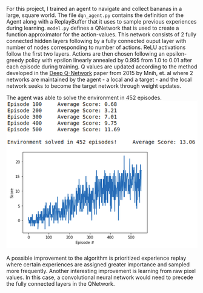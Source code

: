For this project, I trained an agent to navigate and collect bananas in a large, square world. The file `dqn_agent.py` contains the definition of the Agent along with a ReplayBuffer that it uses to sample previous experiences during learning. `model.py` defines a QNetwork that is used to create a function approximator for the action-values. This network consists of 2 fully connected hidden layers following by a fully connected ouput layer with number of nodes corresponding to number of actions. ReLU activations follow the first two layers. Actions are then chosen following an epsilon-greedy policy with epsilon linearly annealed by 0.995 from 1.0 to 0.01 after each episode during training. Q values are updated according to the method developed in the [Deep Q-Network](https://storage.googleapis.com/deepmind-media/dqn/DQNNaturePaper.pdf) paper from 2015 by Mnih, et. al where 2 networks are maintained by the agent - a local and a target - and the local network seeks to become the target network through weight updates.

The agent was able to solve the environment in 452 episodes.
![A plot of the agent learning](plot.png)

A possible improvement to the algorithm is prioritized experience replay where certain experiences are assigned greater importance and sampled more frequently. Another interesting improvement is learning from raw pixel values. In this case, a convolutional neural network would need to precede the fully connected layers in the QNetwork.